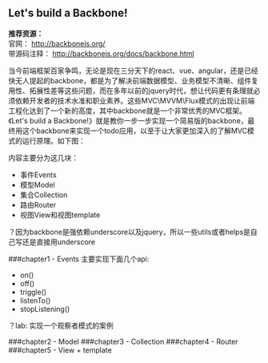 ## Let's build a Backbone!

**推荐资源：**   
官网： http://backbonejs.org/  
带源码注释： http://backbonejs.org/docs/backbone.html

当今前端框架百家争鸣，无论是现在三分天下的react、vue、angular，还是已经快无人提起的backbone，都是为了解决前端数据模型、业务模型不清晰、组件复用性、拓展性差等这些问题，而在多年以前的jquery时代，想让代码更有条理就必须依赖开发者的技术水准和职业素养。这些MVC\MVVM\Flux模式的出现让前端工程化达到了一个新的高度，其中backbone就是一个非常优秀的MVC框架。《Let's build a Backbone!》就是教你一步一步实现一个简易版的backbone，最终用这个backbone来实现一个todo应用，以至于让大家更加深入的了解MVC模式的运行原理。如下图：



内容主要分为这几块：  

- 事件Events
- 模型Model
- 集合Collection
- 路由Router
- 视图View和视图template

？因为backbone是强依赖underscore以及jquery，所以一些utils或者helps是自己写还是直接用underscore

###chapter1 - Events
主要实现下面几个api:  

- on()
- off()
- triggle()
- listenTo()
- stopListening()

？lab: 实现一个观察者模式的案例

###chapter2 - Model
###chapter3 - Collection
###chapter4 - Router
###chapter5 - View + template
